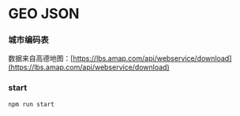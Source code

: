 # GEO JSON

### 城市编码表

数据来自高德地图：[https://lbs.amap.com/api/webservice/download](https://lbs.amap.com/api/webservice/download)

### start

```sh
npm run start
```
